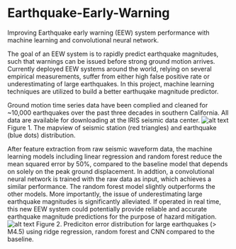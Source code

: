 # Earthquake-Early-Warning
Improving Earthquake early warning (EEW) system performance with machine learning and convolutional neural network.

The goal of an EEW system is to rapidly predict earthquake magnitudes, such that warnings can be issued before strong ground motion arrives. Currently deployed EEW systems around the world, relying on several empirical measurements, suffer from either high false positive rate or underestimating of large earthquakes. In this project, machine learning techniques are utilized to build a better earthuqake magnitude predictor. 

Ground motion time series data have been complied and cleaned for ~10,000 earthquakes over the past three decades in southern California. All data are available for downloading at the IRIS seismic data center.
![alt text](https://user-images.githubusercontent.com/28737912/29937854-e55783be-8e54-11e7-9ee7-021c398884d2.png)
Figure 1. The mapview of seismic station (red triangles) and earthquake (blue dots) distribution.

After feature extraction from raw seismic waveform data, the machine learning models including linear regression and random forest reduce the mean squared error by 50%, compared to the baseline model that depends on solely on the peak ground displacement. In addtion, a convolutional neural network is trained with the raw data as input, which achieves a similar performance. The random forest model slightly outperforms the other models. More importantly, the issue of underestimating large earthquake magnitudes is significantly alleviated. If operated in real time, this new EEW system could potentially provide reliable and accurate earthquake magnitude predictions for the purpose of hazard mitigation.
![alt text](https://user-images.githubusercontent.com/28737912/29939745-e8f58542-8e5a-11e7-9936-d5c1d7cde7c7.png)
Figure 2. Prediciton error distribution for large earthquakes (> M4.5) using ridge regression, random forest and CNN compared to the baseline. 
